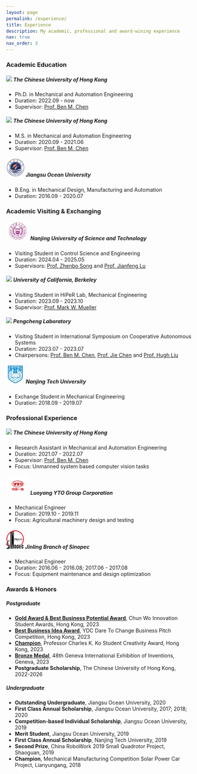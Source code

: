 ```yaml
---
layout: page
permalink: /experience/
title: Experience
description: My academic, professional and award-wining experience
nav: true
nav_order: 3
---
```


### Academic Education
##### <img src="../assets/brands/CUHK.png" height="50"> The Chinese University of Hong Kong 
- Ph.D. in Mechanical and Automation Engineering
- Duration: 2022.09 - now 
- Supervisor: [Prof. Ben M. Chen](https://www4.mae.cuhk.edu.hk/peoples/chen-benmei/)

##### <img src="../assets/brands/CUHK.png" height="50"> The Chinese University of Hong Kong 
- M.S. in Mechanical and Automation Engineering
- Duration: 2020.09 - 2021.06
- Supervisor: [Prof. Ben M. Chen](https://www4.mae.cuhk.edu.hk/peoples/chen-benmei/)

##### <img src="../assets/brands/JOU.png" height="50"> Jiangsu Ocean University 
- B.Eng. in Mechanical Design, Manufacturing and Automation
- Duration: 2016.09 - 2020.07

### Academic Visiting & Exchanging
##### <img src="../assets/brands/NJUST.png" height="50"> Nanjing University of Science and Technology
- Visiting Student in Control Science and Engineering
- Duration: 2024.04 - 2025.05
- Supervisors: [Prof. Zhenbo Song](https://www.researchgate.net/profile/Song-Zhenbo) and [Prof. Jianfeng Lu](http://202.119.85.163/open/TutorInfo.aspx?dsbh=Xn3GKidYcoyr!Qa1YK4RAQ==&yxsh=4iVdgPyuKTE=&zydm=fY2NaWnaNpk=)

##### <img src="../assets/brands/UCB.png" height="50"> University of California, Berkeley
- Visiting Student in HiPeR Lab, Mechanical Engineering
- Duration: 2023.09 - 2023.10
- Supervisor: [Prof. Mark W. Mueller](https://me.berkeley.edu/people/mark-w-mueller/)

##### <img src="../assets/brands/pengcheng.png" height="50"> Pengcheng Laboratory
- Visiting Student in International Symposium on Cooperative Autonomous Systems
- Duration: 2023.07 - 2023.07
- Chairpersons: [Prof. Ben M. Chen](https://www4.mae.cuhk.edu.hk/peoples/chen-benmei/), [Prof. Jie Chen](https://www.tongji.edu.cn/info/1136/21221.htm) and [Prof. Hugh Liu](https://www.flight.utias.utoronto.ca/fsc/index.php/team)

##### <img src="../assets/brands/NJTech.png" height="50"> Nanjing Tech University
- Exchange Student in Mechanical Engineering
- Duration: 2018.09 - 2019.07

### Professional Experience
##### <img src="../assets/brands/CUHK.png" height="50"> The Chinese University of Hong Kong 
- Research Assistant in Mechanical and Automation Engineering
- Duration: 2021.07 - 2022.07
- Supervisor: [Prof. Ben M. Chen](https://www4.mae.cuhk.edu.hk/peoples/chen-benmei/)
- Focus: Unmanned system based computer vision tasks

##### <img src="../assets/brands/yto.png" height="50">  Luoyang YTO Group Corporation  
- Mechanical Engineer  
- Duration: 2019.10 - 2019.11
- Focus: Agricultural machinery design and testing

##### <img src="../assets/brands/sinopec.png" height="50">  Jinling Branch of Sinopec  
- Mechanical Engineer
- Duration: 2016.06 - 2016.08; 2017.06 - 2017.08
- Focus: Equipment maintenance and design optimization


### Awards & Honors
##### Postgraduate
- [**Gold Award & Best Business Potential Award**](https://www.cwisa.com/en/index.html), Chun Wo Innovation Student Awards, Hong Kong, 2023
- [**Best Business Idea Award**](https://daretochange.ydc.org.hk/en/showcase-urbannet.aspx), YDC Dare To Change Business Pitch Competition, Hong Kong, 2023
- [**Champion**](https://www.orkts.cuhk.edu.hk/en/news-events/announcements/3735-event-highlight-professor-charles-k-kao-student-creativity-awards-pckksca-prize-presentation-ceremony-1-june-2023), Professor Charles K. Ko Student Creativity Award, Hong Kong, 2023
- [**Bronze Medal**](https://ifia.com/the-48th-international-exhibition-of-inventions-in-geneva-was-held-with-success/), 48th Geneva International Exhibition of Inventions, Geneva, 2023
- **Postgraduate Scholarship**, The Chinese University of Hong Kong, 2022-2026


##### Undergraduate
- **Outstanding Undergraduate**, Jiangsu Ocean University, 2020
- **First Class Annual Scholarship**, Jiangsu Ocean University, 2017; 2018; 2020
- **Competition-based Individual Scholarship**, Jiangsu Ocean University, 2019
- **Merit Student**, Jiangsu Ocean University, 2019
- **First Class Annual Scholarship**, Nanjing Tech University, 2019
- **Second Prize**, China RoboWork 2019 Small Quadrotor Project, Shaoguan, 2019
- **Champion**, Mechanical Manufacturing Competition Solar Power Car Project, Lianyungang, 2018

